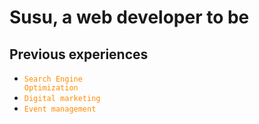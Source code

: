 # Susu, a web developer to be

## Previous experiences
- <code style="color : darkorange">Search Engine Optimization</code>
- <code style="color : darkorange">Digital marketing</code>
- <code style="color : darkorange">Event management</code>

<!--
**chihhsiangsu/chihhsiangsu** is a ✨ _special_ ✨ repository because its `README.md` (this file) appears on your GitHub profile.

Here are some ideas to get you started:

- 🔭 I’m currently working on ...
- 🌱 I’m currently learning ...
- 👯 I’m looking to collaborate on ...
- 🤔 I’m looking for help with ...
- 💬 Ask me about ...
- 📫 How to reach me: ...
- 😄 Pronouns: ...
- ⚡ Fun fact: ...
-->
